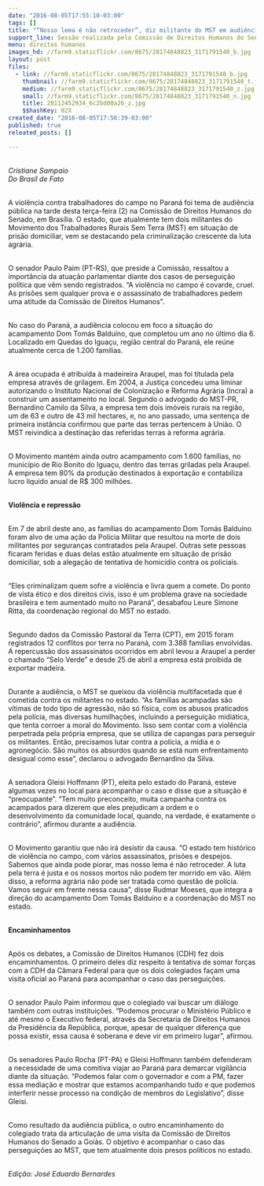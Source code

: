 ```yaml
---
date: "2016-08-05T17:55:10-03:00"
tags: []
title: "“Nosso lema é não retroceder”, diz militante do MST em audiência no Senado"
support_line: Sessão realizada pela Comissão de Direitos Humanos do Senado discutiu violência no campo no Paraná
menu: direitos humanos
images_hd: //farm9.staticflickr.com/8675/28174848823_3171791540_b.jpg
layout: post
files:
  - link: //farm9.staticflickr.com/8675/28174848823_3171791540_b.jpg
    thumbnail: //farm9.staticflickr.com/8675/28174848823_3171791540_t.jpg
    medium: //farm9.staticflickr.com/8675/28174848823_3171791540_z.jpg
    small: //farm9.staticflickr.com/8675/28174848823_3171791540_n.jpg
    title: 28112452934_6c2bd00a26_z.jpg
    $$hashKey: 02X
created_date: "2016-08-05T17:56:39-03:00"
published: true
releated_posts: []

---
```

<p><br />
<em>Cristiane Sampaio<br />
Do Brasil de Fato</em></p>

<p><br />
A viol&ecirc;ncia contra trabalhadores do campo no Paran&aacute; foi tema de audi&ecirc;ncia p&uacute;blica na tarde desta ter&ccedil;a-feira (2) na Comiss&atilde;o de Direitos Humanos do Senado, em Bras&iacute;lia. O estado, que atualmente tem dois militantes do Movimento dos Trabalhadores Rurais Sem Terra (MST) em situa&ccedil;&atilde;o de pris&atilde;o domiciliar, vem se destacando pela criminaliza&ccedil;&atilde;o crescente da luta agr&aacute;ria.</p>

<p><br />
O senador Paulo Paim (PT-RS), que preside a Comiss&atilde;o, ressaltou a import&acirc;ncia da atua&ccedil;&atilde;o parlamentar diante dos casos de persegui&ccedil;&atilde;o pol&iacute;tica que v&ecirc;m sendo registrados. &ldquo;A viol&ecirc;ncia no campo &eacute; covarde, cruel. As pris&otilde;es sem qualquer prova e o assassinato de trabalhadores pedem uma atitude da Comiss&atilde;o de Direitos Humanos&rdquo;.</p>

<p><br />
No caso do Paran&aacute;, a audi&ecirc;ncia colocou em foco a situa&ccedil;&atilde;o do acampamento Dom Tom&aacute;s Baldu&iacute;no, que completou um ano no &uacute;ltimo dia 6. Localizado em Quedas do Igua&ccedil;u, regi&atilde;o central do Paran&aacute;, ele re&uacute;ne atualmente cerca de 1.200 fam&iacute;lias.</p>

<p><br />
A &aacute;rea ocupada &eacute; atribu&iacute;da &agrave; madeireira Araupel, mas foi titulada pela empresa atrav&eacute;s de grilagem. Em 2004, a Justi&ccedil;a concedeu uma liminar autorizando o Instituto Nacional de Coloniza&ccedil;&atilde;o e Reforma Agr&aacute;ria (Incra) a construir um assentamento no local. Segundo o advogado do MST-PR, Bernardino Camilo da Silva, a empresa tem dois im&oacute;veis rurais na regi&atilde;o, um de 63 e outro de 43 mil hectares, e, no ano passado, uma senten&ccedil;a de primeira inst&acirc;ncia confirmou que parte das terras pertencem &agrave; Uni&atilde;o. O MST reivindica a destina&ccedil;&atilde;o das referidas terras &agrave; reforma agr&aacute;ria.</p>

<p><br />
O Movimento mant&eacute;m ainda outro acampamento com 1.600 fam&iacute;lias, no munic&iacute;pio de Rio Bonito do Igua&ccedil;u, dentro das terras griladas pela Araupel. A empresa tem 80% da produ&ccedil;&atilde;o destinados &agrave; exporta&ccedil;&atilde;o e contabiliza lucro l&iacute;quido anual de R$ 300 milh&otilde;es.</p>

<p><br />
<strong>Viol&ecirc;ncia e repress&atilde;o</strong></p>

<p><br />
Em 7 de abril deste ano, as fam&iacute;lias do acampamento Dom Tom&aacute;s Baldu&iacute;no foram alvo de uma a&ccedil;&atilde;o da Pol&iacute;cia Militar que resultou na morte de dois militantes por seguran&ccedil;as contratados pela Araupel. Outras sete pessoas ficaram feridas e duas delas est&atilde;o atualmente em situa&ccedil;&atilde;o de pris&atilde;o domiciliar, sob a alega&ccedil;&atilde;o de tentativa de homic&iacute;dio contra os policiais.</p>

<p><br />
&ldquo;Eles criminalizam quem sofre a viol&ecirc;ncia e livra quem a comete. Do ponto de vista &eacute;tico e dos direitos civis, isso &eacute; um problema grave na sociedade brasileira e tem aumentado muito no Paran&aacute;&rdquo;, desabafou Leure Simone Ritta, da coordena&ccedil;&atilde;o regional do MST no estado.</p>

<p><br />
Segundo dados da Comiss&atilde;o Pastoral da Terra (CPT), em 2015 foram registrados 12 conflitos por terra no Paran&aacute;, com 3.388 fam&iacute;lias envolvidas. A repercuss&atilde;o dos assassinatos ocorridos em abril levou a Araupel a perder o chamado &ldquo;Selo Verde&rdquo; e desde 25 de abril a empresa est&aacute; proibida de exportar madeira.</p>

<p><br />
Durante a audi&ecirc;ncia, o MST se queixou da viol&ecirc;ncia multifacetada que &eacute; cometida contra os militantes no estado. &ldquo;As fam&iacute;lias acampadas s&atilde;o v&iacute;timas de todo tipo de agress&atilde;o, n&atilde;o s&oacute; f&iacute;sica, com os abusos praticados pela pol&iacute;cia, mas diversas humilha&ccedil;&otilde;es, incluindo a persegui&ccedil;&atilde;o midi&aacute;tica, que tenta corroer a moral do Movimento. Isso sem contar com a viol&ecirc;ncia perpetrada pela pr&oacute;pria empresa, que se utiliza de capangas para perseguir os militantes. Ent&atilde;o, precisamos lutar contra a pol&iacute;cia, a m&iacute;dia e o agroneg&oacute;cio. S&atilde;o muitos os absurdos quando se est&aacute; num enfrentamento desigual como esse&rdquo;, declarou o advogado Bernardino da Silva.</p>

<p><br />
A senadora Gleisi Hoffmann (PT), eleita pelo estado do Paran&aacute;, esteve algumas vezes no local para acompanhar o caso e disse que a situa&ccedil;&atilde;o &eacute; &ldquo;preocupante&rdquo;. &ldquo;Tem muito preconceito, muita campanha contra os acampados para dizerem que eles prejudicam a ordem e o desenvolvimento da comunidade local, quando, na verdade, &eacute; exatamente o contr&aacute;rio&rdquo;, afirmou durante a audi&ecirc;ncia.</p>

<p><br />
O Movimento garantiu que n&atilde;o ir&aacute; desistir da causa. &ldquo;O estado tem hist&oacute;rico de viol&ecirc;ncia no campo, com v&aacute;rios assassinatos, pris&otilde;es e despejos. Sabemos que ainda pode piorar, mas nosso lema &eacute; n&atilde;o retroceder. A luta pela terra &eacute; justa e os nossos mortos n&atilde;o podem ter morrido em v&atilde;o. Al&eacute;m disso, a reforma agr&aacute;ria n&atilde;o pode ser tratada como quest&atilde;o de pol&iacute;cia. Vamos seguir em frente nessa causa&rdquo;, disse Rudmar Moeses, que integra a dire&ccedil;&atilde;o do acampamento Dom Tom&aacute;s Baldu&iacute;no e a coordena&ccedil;&atilde;o do MST no estado.</p>

<p><br />
<strong>Encaminhamentos</strong></p>

<p><br />
Ap&oacute;s os debates, a Comiss&atilde;o de Direitos Humanos (CDH) fez dois encaminhamentos. O primeiro deles diz respeito &agrave; tentativa de somar for&ccedil;as com a CDH da C&acirc;mara Federal para que os dois colegiados fa&ccedil;am uma visita oficial ao Paran&aacute; para acompanhar o caso das persegui&ccedil;&otilde;es.</p>

<p><br />
O senador Paulo Paim informou que o colegiado vai buscar um di&aacute;logo tamb&eacute;m com outras institui&ccedil;&otilde;es. &ldquo;Podemos procurar o Minist&eacute;rio P&uacute;blico e at&eacute; mesmo o Executivo federal, atrav&eacute;s da Secretaria de Direitos Humanos da Presid&ecirc;ncia da Rep&uacute;blica, porque, apesar de qualquer diferen&ccedil;a que possa existir, essa causa &eacute; soberana e deve vir em primeiro lugar&rdquo;, afirmou.</p>

<p><br />
Os senadores Paulo Rocha (PT-PA) e Gleisi Hoffmann tamb&eacute;m defenderam a necessidade de uma comitiva viajar ao Paran&aacute; para demarcar vigil&acirc;ncia diante da situa&ccedil;&atilde;o. &ldquo;Podemos falar com o governador e com a PM, fazer essa media&ccedil;&atilde;o e mostrar que estamos acompanhando tudo e que podemos interferir nesse processo na condi&ccedil;&atilde;o de membros do Legislativo&rdquo;, disse Gleisi.</p>

<p><br />
Como resultado da audi&ecirc;ncia p&uacute;blica, o outro encaminhamento do colegiado trata da articula&ccedil;&atilde;o de uma visita da Comiss&atilde;o de Direitos Humanos do Senado a Goi&aacute;s. O objetivo &eacute; acompanhar o caso das persegui&ccedil;&otilde;es ao MST, que tem atualmente dois presos pol&iacute;ticos no estado.</p>

<p><br />
<em>Edi&ccedil;&atilde;o: Jos&eacute; Eduardo Bernardes</em></p>

<p>&nbsp;</p>
